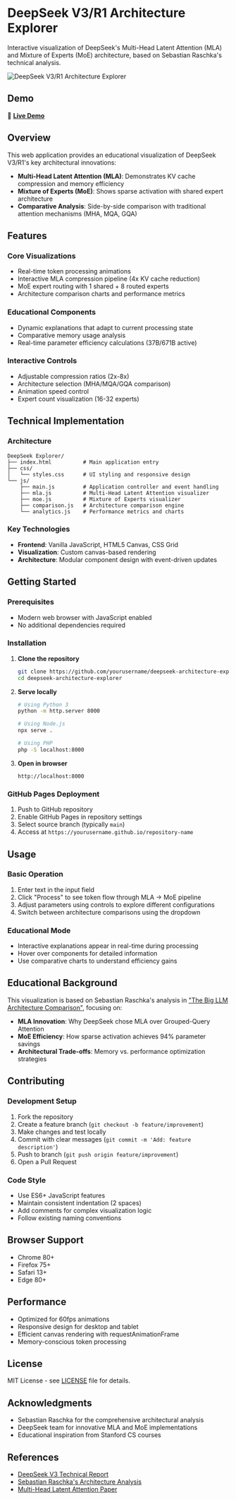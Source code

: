 # DeepSeek V3/R1 Architecture Explorer

Interactive visualization of DeepSeek's Multi-Head Latent Attention (MLA) and Mixture of Experts (MoE) architecture, based on Sebastian Raschka's technical analysis.

![DeepSeek V3/R1 Architecture Explorer](deepseek/deepseek.gif)

## Demo

🔗 **[Live Demo](https://0xchamin.github.io/deepseek/)**

## Overview

This web application provides an educational visualization of DeepSeek V3/R1's key architectural innovations:

- **Multi-Head Latent Attention (MLA)**: Demonstrates KV cache compression and memory efficiency
- **Mixture of Experts (MoE)**: Shows sparse activation with shared expert architecture
- **Comparative Analysis**: Side-by-side comparison with traditional attention mechanisms (MHA, MQA, GQA)

## Features

### Core Visualizations
- Real-time token processing animations
- Interactive MLA compression pipeline (4x KV cache reduction)
- MoE expert routing with 1 shared + 8 routed experts
- Architecture comparison charts and performance metrics

### Educational Components
- Dynamic explanations that adapt to current processing state
- Comparative memory usage analysis
- Real-time parameter efficiency calculations (37B/671B active)

### Interactive Controls
- Adjustable compression ratios (2x-8x)
- Architecture selection (MHA/MQA/GQA comparison)
- Animation speed control
- Expert count visualization (16-32 experts)

## Technical Implementation

### Architecture
```
DeepSeek Explorer/
├── index.html          # Main application entry
├── css/
│   └── styles.css      # UI styling and responsive design
└── js/
    ├── main.js         # Application controller and event handling
    ├── mla.js          # Multi-Head Latent Attention visualizer
    ├── moe.js          # Mixture of Experts visualizer
    ├── comparison.js   # Architecture comparison engine
    └── analytics.js    # Performance metrics and charts
```

### Key Technologies
- **Frontend**: Vanilla JavaScript, HTML5 Canvas, CSS Grid
- **Visualization**: Custom canvas-based rendering
- **Architecture**: Modular component design with event-driven updates

## Getting Started

### Prerequisites
- Modern web browser with JavaScript enabled
- No additional dependencies required

### Installation

1. **Clone the repository**
   ```bash
   git clone https://github.com/yourusername/deepseek-architecture-explorer.git
   cd deepseek-architecture-explorer
   ```

2. **Serve locally**
   ```bash
   # Using Python 3
   python -m http.server 8000
   
   # Using Node.js
   npx serve .
   
   # Using PHP
   php -S localhost:8000
   ```

3. **Open in browser**
   ```
   http://localhost:8000
   ```

### GitHub Pages Deployment

1. Push to GitHub repository
2. Enable GitHub Pages in repository settings
3. Select source branch (typically `main`)
4. Access at `https://yourusername.github.io/repository-name`

## Usage

### Basic Operation
1. Enter text in the input field
2. Click "Process" to see token flow through MLA → MoE pipeline
3. Adjust parameters using controls to explore different configurations
4. Switch between architecture comparisons using the dropdown

### Educational Mode
- Interactive explanations appear in real-time during processing
- Hover over components for detailed information
- Use comparative charts to understand efficiency gains

## Educational Background

This visualization is based on Sebastian Raschka's analysis in ["The Big LLM Architecture Comparison"](https://magazine.sebastianraschka.com/p/the-big-llm-architecture-comparison), focusing on:

- **MLA Innovation**: Why DeepSeek chose MLA over Grouped-Query Attention
- **MoE Efficiency**: How sparse activation achieves 94% parameter savings
- **Architectural Trade-offs**: Memory vs. performance optimization strategies

## Contributing

### Development Setup
1. Fork the repository
2. Create a feature branch (`git checkout -b feature/improvement`)
3. Make changes and test locally
4. Commit with clear messages (`git commit -m 'Add: feature description'`)
5. Push to branch (`git push origin feature/improvement`)
6. Open a Pull Request

### Code Style
- Use ES6+ JavaScript features
- Maintain consistent indentation (2 spaces)
- Add comments for complex visualization logic
- Follow existing naming conventions

## Browser Support

- Chrome 80+
- Firefox 75+
- Safari 13+
- Edge 80+

## Performance

- Optimized for 60fps animations
- Responsive design for desktop and tablet
- Efficient canvas rendering with requestAnimationFrame
- Memory-conscious token processing

## License

MIT License - see [LICENSE](LICENSE) file for details.

## Acknowledgments

- Sebastian Raschka for the comprehensive architectural analysis
- DeepSeek team for innovative MLA and MoE implementations
- Educational inspiration from Stanford CS courses

## References

- [DeepSeek V3 Technical Report](https://arxiv.org/abs/2412.19437)
- [Sebastian Raschka's Architecture Analysis](https://magazine.sebastianraschka.com/p/the-big-llm-architecture-comparison)
- [Multi-Head Latent Attention Paper](https://arxiv.org/abs/2405.04434)
